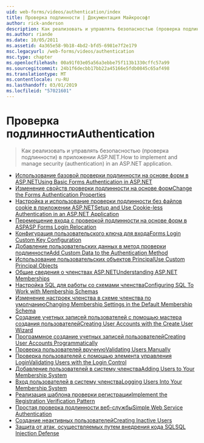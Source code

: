 ```yaml
---
uid: web-forms/videos/authentication/index
title: Проверка подлинности | Документация Майкрософт
author: rick-anderson
description: Как реализовать и управлять безопасностью (проверка подлинности) в приложении ASP.NET.
ms.author: riande
ms.date: 10/05/2011
ms.assetid: 4a365e58-9b18-4bd2-bfd5-6981e7f2e179
msc.legacyurl: /web-forms/videos/authentication
msc.type: chapter
ms.openlocfilehash: 00a91f03e05a56a3ebbe75f113b1330cffc57a99
ms.sourcegitcommit: 24b1f6decbb17bb22a45166e5fdb0845c65af498
ms.translationtype: MT
ms.contentlocale: ru-RU
ms.lasthandoff: 03/01/2019
ms.locfileid: "57021601"
---
```

<a name="authentication"></a><span data-ttu-id="ded39-103">Проверка подлинности</span><span class="sxs-lookup"><span data-stu-id="ded39-103">Authentication</span></span>
====================
> <span data-ttu-id="ded39-104">Как реализовать и управлять безопасностью (проверка подлинности) в приложении ASP.NET.</span><span class="sxs-lookup"><span data-stu-id="ded39-104">How to implement and manage security (authentication) in an ASP.NET application.</span></span>


- [<span data-ttu-id="ded39-105">Использование базовой проверки подлинности на основе форм в ASP.NET</span><span class="sxs-lookup"><span data-stu-id="ded39-105">Using Basic Forms Authentication in ASP.NET</span></span>](using-basic-forms-authentication-in-aspnet.md)
- [<span data-ttu-id="ded39-106">Изменение свойств проверки подлинности на основе форм</span><span class="sxs-lookup"><span data-stu-id="ded39-106">Change the Forms Authentication Properties</span></span>](how-to-change-the-forms-authentication-properties.md)
- [<span data-ttu-id="ded39-107">Настройка и использование проверки подлинности без файлов cookie в приложении ASP.NET</span><span class="sxs-lookup"><span data-stu-id="ded39-107">Setup and Use Cookie-less Authentication in an ASP.NET Application</span></span>](how-to-setup-and-use-cookie-less-authentication-in-an-aspnet-application.md)
- [<span data-ttu-id="ded39-108">Перемещение входа с проверкой подлинности на основе форм в ASP</span><span class="sxs-lookup"><span data-stu-id="ded39-108">ASP Forms Login Relocation</span></span>](asp-forms-login-relocation.md)
- [<span data-ttu-id="ded39-109">Конфигурация пользовательского ключа для входа</span><span class="sxs-lookup"><span data-stu-id="ded39-109">Forms Login Custom Key Configuration</span></span>](forms-login-custom-key-configuration.md)
- [<span data-ttu-id="ded39-110">Добавление пользовательских данных в метод проверки подлинности</span><span class="sxs-lookup"><span data-stu-id="ded39-110">Add Custom Data to the Authentication Method</span></span>](add-custom-data-to-the-authentication-method.md)
- [<span data-ttu-id="ded39-111">Использование пользовательских объектов Principal</span><span class="sxs-lookup"><span data-stu-id="ded39-111">Use Custom Principal Objects</span></span>](use-custom-principal-objects.md)
- [<span data-ttu-id="ded39-112">Общие сведения о членствах ASP.NET</span><span class="sxs-lookup"><span data-stu-id="ded39-112">Understanding ASP.NET Memberships</span></span>](understanding-aspnet-memberships.md)
- [<span data-ttu-id="ded39-113">Настройка SQL для работы со схемами членства</span><span class="sxs-lookup"><span data-stu-id="ded39-113">Configuring SQL To Work with Membership Schemas</span></span>](configuring-sql-to-work-with-membership-schemas.md)
- [<span data-ttu-id="ded39-114">Изменение настроек членства в схеме членства по умолчанию</span><span class="sxs-lookup"><span data-stu-id="ded39-114">Changing Membership Settings in the Default Membership Schema</span></span>](changing-membership-settings-in-the-default-membership-schema.md)
- [<span data-ttu-id="ded39-115">Создание учетных записей пользователей с помощью мастера создания пользователей</span><span class="sxs-lookup"><span data-stu-id="ded39-115">Creating User Accounts with the Create User Wizard</span></span>](creating-user-accounts-with-the-create-user-wizard.md)
- [<span data-ttu-id="ded39-116">Программное создание учетных записей пользователей</span><span class="sxs-lookup"><span data-stu-id="ded39-116">Creating User Accounts Programmatically</span></span>](creating-user-accounts-programmatically.md)
- [<span data-ttu-id="ded39-117">Проверка пользователей вручную</span><span class="sxs-lookup"><span data-stu-id="ded39-117">Validating Users Manually</span></span>](validating-users-manually.md)
- [<span data-ttu-id="ded39-118">Проверка пользователей с помощью элемента управления Login</span><span class="sxs-lookup"><span data-stu-id="ded39-118">Validating Users with the Login Control</span></span>](validating-users-with-the-login-control.md)
- [<span data-ttu-id="ded39-119">Добавление пользователей в систему членства</span><span class="sxs-lookup"><span data-stu-id="ded39-119">Adding Users to Your Membership System</span></span>](adding-users-to-your-membership-system.md)
- [<span data-ttu-id="ded39-120">Вход пользователей в систему членства</span><span class="sxs-lookup"><span data-stu-id="ded39-120">Logging Users Into Your Membership System</span></span>](logging-users-into-your-membership-system.md)
- [<span data-ttu-id="ded39-121">Реализация шаблона проверки регистрации</span><span class="sxs-lookup"><span data-stu-id="ded39-121">Implement the Registration Verification Pattern</span></span>](implement-the-registration-verification-pattern.md)
- [<span data-ttu-id="ded39-122">Простая проверка подлинности веб-службы</span><span class="sxs-lookup"><span data-stu-id="ded39-122">Simple Web Service Authentication</span></span>](simple-web-service-authentication.md)
- [<span data-ttu-id="ded39-123">Создание неактивных пользователей</span><span class="sxs-lookup"><span data-stu-id="ded39-123">Creating Inactive Users</span></span>](creating-inactive-users.md)
- [<span data-ttu-id="ded39-124">Защита от атак, осуществляемых путем внедрения кода SQL</span><span class="sxs-lookup"><span data-stu-id="ded39-124">SQL Injection Defense</span></span>](sql-injection-defense.md)
